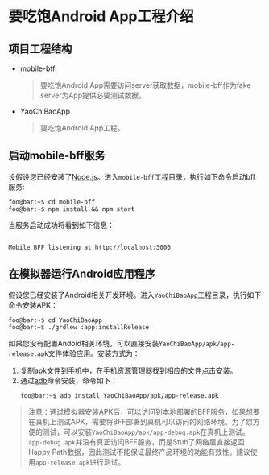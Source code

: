 # 要吃饱Android App工程介绍
## 项目工程结构
- mobile-bff
    > 要吃饱Android App需要访问server获取数据，mobile-bff作为fake server为App提供必要测试数据。
- YaoChiBaoApp
    > 要吃饱Android App工程。

## 启动mobile-bff服务
设假设您已经安装了[Node.js](https://nodejs.org/en/)。进入`mobile-bff`工程目录，执行如下命令启动bff服务:
```
foo@bar:~$ cd mobile-bff
foo@bar:~$ npm install && npm start
```
当服务启动成功将看到如下信息：
```
...
Mobile BFF listening at http://localhost:3000
```


## 在模拟器运行Android应用程序
假设您已经安装了Android相关开发环境。进入`YaoChiBaoApp`工程目录，执行如下命令安装APK：
```
foo@bar:~$ cd YaoChiBaoApp
foo@bar:~$ ./grdlew :app:installRelease
```
如果您没有配置Andoid相关环境，可以直接安装`YaoChiBaoApp/apk/app-release.apk`文件体验应用。安装方式为：
1. 复制apk文件到手机中，在手机资源管理器找到相应的文件点击安装。
2. 通过[adb](https://developer.android.com/studio/command-line/adb)命令安装，命令如下：
   ```
   foo@bar:~$ adb install YaoChiBaoApp/apk/app-release.apk
   ```
> 注意：通过模拟器安装APK后，可以访问到本地部署的BFF服务，如果想要在真机上测试APK，需要将BFF部署到真机可以访问的网络环境。为了您方便的测试，可以安装`YaoChiBaoApp/apk/app-debug.apk`在真机上测试。`app-debug.apk`并没有真正访问BFF服务，而是Stub了网络层直接返回Happy Path数据，因此测试不能保证最终产品环境的功能有效性。建议使用`app-release.apk`进行测试。